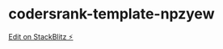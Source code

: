 # codersrank-template-npzyew

[Edit on StackBlitz ⚡️](https://stackblitz.com/edit/codersrank-template-npzyew)